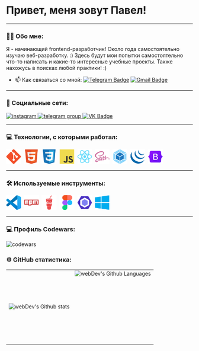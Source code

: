 
# Привет, меня зовут Павел!

---

### :man_technologist: Обо мне:

Я - начинающий frontend-разработчик! Около года самостоятельно изучаю веб-разработку. :) Здесь будут мои попытки самостоятельно что-то написать и какие-то интересные учебные проекты. Также нахожусь в поисках любой практики! :)

- :mailbox: Как связаться со мной: [![Telegram Badge](https://img.shields.io/badge/-pashquette-blue?style=flat&logo=Telegram&logoColor=white)](https://t.me/pashquette) [![Gmail Badge](https://img.shields.io/badge/-Gmail-red?style=flat&logo=Gmail&logoColor=white)](mailto:pashquette@gmail.com)

---

### 🤝 Социальные сети:

  <div id="badges">
    <a href="http://instagram.com/pashquette" target="_blank">
      <img src="https://cdn-icons-png.flaticon.com/512/3955/3955024.png" width="40" height="40" alt="instagram" />
    </a>
    <a href="https://t.me/pashquette_frontend" target="_blank">
      <img src="https://cdn-icons-png.flaticon.com/512/2111/2111646.png" width="40" height="40" alt="telegram group" />
    </a>
    <a href="https://vk.com/jrmarty" target="_blank">
      <img src="https://cdn-icons-png.flaticon.com/512/145/145813.png" width="40" height="40" alt="VK Badge"/>
    </a>
  </div>

---

### 💻 Технологии, с которыми работал:

<div>
  <img src="https://github.com/devicons/devicon/blob/master/icons/git/git-original.svg" title="git" alt="git" width="40" height="40"/>&nbsp
  <img src="https://github.com/devicons/devicon/blob/master/icons/html5/html5-original.svg" title="html5" alt="html5" width="40" height="40"/>&nbsp
  <img src="https://github.com/devicons/devicon/blob/master/icons/css3/css3-original.svg" title="css" alt="css" width="40" height="40"/>&nbsp
  <img src="https://github.com/devicons/devicon/blob/master/icons/javascript/javascript-original.svg" title="javascript" alt="javascript" width="40" height="40"/>&nbsp
  <img src="https://github.com/devicons/devicon/blob/master/icons/react/react-original.svg" title="reactjs" alt="reactjs" width="40" height="40"/>&nbsp
  <img src="https://github.com/devicons/devicon/blob/master/icons/sass/sass-original.svg" title="sass/scss" alt="sass/scss" width="40" height="40"/>&nbsp;
  <img src="https://github.com/devicons/devicon/blob/master/icons/webpack/webpack-original.svg" title="webpack" alt="webpack" width="40" height="40"/>&nbsp;
  <img src="https://github.com/devicons/devicon/blob/master/icons/jquery/jquery-original.svg" title="jquery" alt="jquery" width="40" height="40"/>&nbsp;
  <img src="https://github.com/devicons/devicon/blob/master/icons/bootstrap/bootstrap-original.svg" title="bootstrap" alt="bootstrap" width="40" height="40"/>&nbsp;
  <!-- <img src="https://github.com/devicons/devicon/blob/master/icons/redux/redux-original.svg" title="redux" alt="redux" width="40" height="40"/>&nbsp; -->
</div>

---

### 🛠 Используемые инструменты:

<div>
  <img src="https://raw.githubusercontent.com/devicons/devicon/1119b9f84c0290e0f0b38982099a2bd027a48bf1/icons/vscode/vscode-original.svg" title="VSCode" alt="VSCode" width="40" height="40"/>&nbsp;
  <img src="https://github.com/devicons/devicon/blob/master/icons/npm/npm-original-wordmark.svg" title="npm" alt="npm" width="40" height="40"/>&nbsp;
  <img src="https://github.com/devicons/devicon/blob/master/icons/gulp/gulp-plain.svg" title="gulp" alt="gulp" width="40" height="40"/>&nbsp;
  <img src="https://github.com/devicons/devicon/blob/master/icons/figma/figma-original.svg" title="figma" alt="figma" width="40" height="40"/>&nbsp;
  <img src="https://github.com/devicons/devicon/blob/master/icons/eslint/eslint-original.svg" title="ESLint" alt="ESLint" width="40" height="40"/>&nbsp;
  <img src="https://github.com/devicons/devicon/blob/master/icons/windows8/windows8-original.svg" title="windows" alt="windows" width="40" height="40"/>&nbsp;
</div>

---

<!-- ### 💻 Пройденные курсы:

| Курсы                                                           | 
| ----------------------------------------------------------------|
| netology.ru/Старт в программировании                            | 
| stepik.org/Основы программирования на C. Задачи.                | 
| netology.ru/Основы верстки сайта                                | 
| netology.ru/Первые шаги в JavaScript: создаём сайт и приложение |
| stepik.org/Веб-разработка для начинающих: HTML и CSS            |
| stepik.org/JavaScript для начинающих                            |
| stepik.org/Web-технологии: начальный уровень                    |
| practicum.yandex/Факультет Веб разработки                       |

--- -->

### 💻 Профиль Codewars:

![codewars](https://www.codewars.com/users/Pashquette/badges/large)

### ⚙️ GitHub статистика:

<table>
  <tr>
    <td>
      <img align="left" src="http://github-readme-streak-stats.herokuapp.com?user=pashquette&theme=dark&background=000000" alt="webDev's Github stats" />
    </td>
    <td>
      <img height="195px" align="right" alt="webDev's Github Languages" src="https://github-readme-stats-sigma-five.vercel.app/api/top-langs/?username=Pashquette&layout=compact&theme=vision-friendly-dark" />
    </td>
  </tr>
</table>

